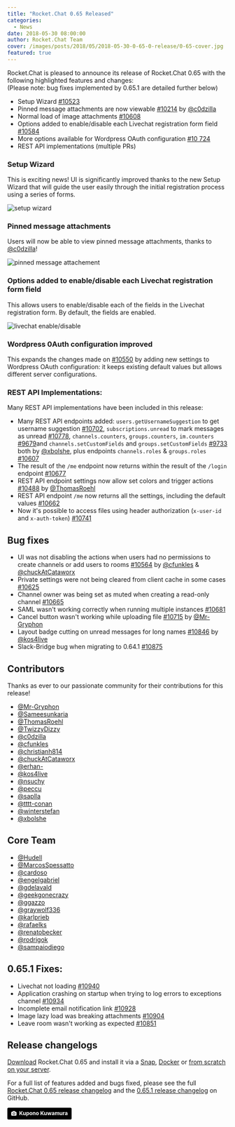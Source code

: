 ```yaml
---
title: "Rocket.Chat 0.65 Released"
categories:
  - News
date: 2018-05-30 08:00:00
author: Rocket.Chat Team
cover: /images/posts/2018/05/2018-05-30-0-65-0-release/0-65-cover.jpg
featured: true
---
```

Rocket.Chat is pleased to announce its release of Rocket.Chat 0.65 with the following highlighted features and changes: <br/>(Please note: bug fixes implemented by 0.65.1 are detailed further below)

- Setup Wizard [#10523](https://github.com/RocketChat/Rocket.Chat/pull/10523)
- Pinned message attachments are now viewable [#10214](https://github.com/RocketChat/Rocket.Chat/pull/10214) by [@c0dzilla](https://github.com/c0dzilla)
- Normal load of image attachments [#10608](https://github.com/RocketChat/Rocket.Chat/pull/10608)
- Options added to enable/disable each Livechat registration form field [#10584](https://github.com/RocketChat/Rocket.Chat/pull/10584)
- More options available for Wordpress OAuth configuration [#10 724](https://github.com/RocketChat/Rocket.Chat/pull/10724)
- REST API implementations (multiple PRs)

### Setup Wizard

This is exciting news! UI is significantly improved thanks to the new Setup Wizard that will guide the user easily through the initial registration process using a series of forms.

![setup wizard](https://user-images.githubusercontent.com/9200155/39035677-4732b768-4451-11e8-9c2d-9656c1426112.gif)

### Pinned message attachments

Users will now be able to view pinned message attachments, thanks to [@c0dzilla](https://github.com/c0dzilla)!

![pinned message attachement](https://user-images.githubusercontent.com/23701803/37869722-fabb15a6-2fe2-11e8-9499-9038446ef57a.png)

### Options added to enable/disable each Livechat registration form field

This allows users to enable/disable each of the fields in the Livechat registration form.
By default, the fields are enabled.

![livechat enable/disable](https://user-images.githubusercontent.com/2067649/39253103-77894488-487d-11e8-8445-4049602ad308.png)

### Wordpress 0Auth configuration improved

This expands the changes made on [#10550](https://github.com/RocketChat/Rocket.Chat/pull/10550) by adding new settings to Wordpress OAuth configuration: it keeps existing default values but allows different server configurations.

### REST API Implementations:

Many REST API implementations have been included in this release:
- Many REST API endpoints added: `users.getUsernameSuggestion` to get username suggestion [#10702](https://github.com/RocketChat/Rocket.Chat/pull/10702), `subscriptions.unread` to mark messages as unread [#10778](https://github.com/RocketChat/Rocket.Chat/pull/10778), `channels.counters`, `groups.counters`, `im.counters` [#9679](https://github.com/RocketChat/Rocket.Chat/pull/9679)and `channels.setCustomFields` and `groups.setCustomFields` [#9733](https://github.com/RocketChat/Rocket.Chat/pull/9733,) both by [@xbolshe](https://github.com/xbolshe), plus endpoints `channels.roles` & `groups.roles` [#10607](https://github.com/RocketChat/Rocket.Chat/pull/10607)
- The result of the `/me` endpoint now returns within the result of the `/login` endpoint [#10677](https://github.com/RocketChat/Rocket.Chat/pull/10677)
- REST API endpoint settings now allow set colors and trigger actions [#10488](https://github.com/RocketChat/Rocket.Chat/pull/10488) by [@ThomasRoehl](https://github.com/ThomasRoehl)
- REST API endpoint `/me` now returns all the settings, including the default values [#10662](https://github.com/RocketChat/Rocket.Chat/pull/10662)
- Now it's possible to access files using header authorization (`x-user-id` and `x-auth-token`) [#10741](https://github.com/RocketChat/Rocket.Chat/pull/10741)

## Bug fixes

- UI was not disabling the actions when users had no permissions to create channels or add users to rooms [#10564](https://github.com/RocketChat/Rocket.Chat/pull/10564) by [@cfunkles](https://github.com/cfunkles) & [@chuckAtCataworx](https://github.com/chuckAtCataworx)
- Private settings were not being cleared from client cache in some cases [#10625](https://github.com/RocketChat/Rocket.Chat/pull/10625)
- Channel owner was being set as muted when creating a read-only channel [#10665](https://github.com/RocketChat/Rocket.Chat/pull/10665)
- SAML wasn't working correctly when running multiple instances [#10681](https://github.com/RocketChat/Rocket.Chat/pull/10681)
- Cancel button wasn't working while uploading file [#10715](https://github.com/RocketChat/Rocket.Chat/pull/10715) by [@Mr-Gryphon](https://github.com/Mr-Gryphon)
- Layout badge cutting on unread messages for long names [#10846](https://github.com/RocketChat/Rocket.Chat/pull/10846) by [@kos4live](https://github.com/kos4live)
- Slack-Bridge bug when migrating to 0.64.1 [#10875](https://github.com/RocketChat/Rocket.Chat/pull/10875)

## Contributors

Thanks as ever to our passionate community for their contributions for this release!

- [@Mr-Gryphon](https://github.com/Mr-Gryphon)
- [@Sameesunkaria](https://github.com/Sameesunkaria)
- [@ThomasRoehl](https://github.com/ThomasRoehl)
- [@TwizzyDizzy](https://github.com/TwizzyDizzy)
- [@c0dzilla](https://github.com/c0dzilla)
- [@cfunkles](https://github.com/cfunkles)
- [@christianh814](https://github.com/christianh814)
- [@chuckAtCataworx](https://github.com/chuckAtCataworx)
- [@erhan-](https://github.com/erhan-)
- [@kos4live](https://github.com/kos4live)
- [@nsuchy](https://github.com/nsuchy)
- [@peccu](https://github.com/peccu)
- [@saplla](https://github.com/saplla)
- [@tttt-conan](https://github.com/tttt-conan)
- [@winterstefan](https://github.com/winterstefan)
- [@xbolshe](https://github.com/xbolshe)

## Core Team
- [@Hudell](https://github.com/Hudell)
- [@MarcosSpessatto](https://github.com/MarcosSpessatto)
- [@cardoso](https://github.com/cardoso)
- [@engelgabriel](https://github.com/engelgabriel)
- [@gdelavald](https://github.com/gdelavald)
- [@geekgonecrazy](https://github.com/geekgonecrazy)
- [@ggazzo](https://github.com/ggazzo)
- [@graywolf336](https://github.com/graywolf336)
- [@karlprieb](https://github.com/karlprieb)
- [@rafaelks](https://github.com/rafaelks)
- [@renatobecker](https://github.com/renatobecker)
- [@rodrigok](https://github.com/rodrigok)
- [@sampaiodiego](https://github.com/sampaiodiego)

## 0.65.1 Fixes:

- Livechat not loading [#10940](https://github.com/RocketChat/Rocket.Chat/pull/10940)
- Application crashing on startup when trying to log errors to exceptions channel [#10934](https://github.com/RocketChat/Rocket.Chat/pull/10934)
- Incomplete email notification link [#10928](https://github.com/RocketChat/Rocket.Chat/pull/10928)
- Image lazy load was breaking attachments [#10904](https://github.com/RocketChat/Rocket.Chat/pull/10904)
- Leave room wasn't working as expected [#10851](https://github.com/RocketChat/Rocket.Chat/pull/10851)

## Release changelogs

[Download](/install) Rocket.Chat 0.65 and install it via a
[Snap](https://rocket.chat/docs/installation/manual-installation/ubuntu/),
[Docker](https://rocket.chat/docs/installation/docker-containers/) or
[from scratch on your server](https://rocket.chat/docs/installation/manual-installation/).

For a full list of features added and bugs fixed, please see the full [Rocket.Chat 0.65 release changelog](https://github.com/RocketChat/Rocket.Chat/releases/tag/0.65.0) and the [0.65.1 release changelog](https://github.com/RocketChat/Rocket.Chat/releases/tag/0.65.1) on GitHub.

<a style="background-color:black;color:white;text-decoration:none;padding:4px 6px;font-family:-apple-system, BlinkMacSystemFont, &quot;San Francisco&quot;, &quot;Helvetica Neue&quot;, Helvetica, Ubuntu, Roboto, Noto, &quot;Segoe UI&quot;, Arial, sans-serif;font-size:12px;font-weight:bold;line-height:1.2;display:inline-block;border-radius:3px;" href="https://unsplash.com/@kuponokuwamura?utm_medium=referral&amp;utm_campaign=photographer-credit&amp;utm_content=creditBadge" target="_blank" rel="noopener noreferrer" title="Download free do whatever you want high-resolution photos from Kupono Kuwamura"><span style="display:inline-block;padding:2px 3px;"><svg xmlns="http://www.w3.org/2000/svg" style="height:12px;width:auto;position:relative;vertical-align:middle;top:-1px;fill:white;" viewBox="0 0 32 32"><title>unsplash-logo</title><path d="M20.8 18.1c0 2.7-2.2 4.8-4.8 4.8s-4.8-2.1-4.8-4.8c0-2.7 2.2-4.8 4.8-4.8 2.7.1 4.8 2.2 4.8 4.8zm11.2-7.4v14.9c0 2.3-1.9 4.3-4.3 4.3h-23.4c-2.4 0-4.3-1.9-4.3-4.3v-15c0-2.3 1.9-4.3 4.3-4.3h3.7l.8-2.3c.4-1.1 1.7-2 2.9-2h8.6c1.2 0 2.5.9 2.9 2l.8 2.4h3.7c2.4 0 4.3 1.9 4.3 4.3zm-8.6 7.5c0-4.1-3.3-7.5-7.5-7.5-4.1 0-7.5 3.4-7.5 7.5s3.3 7.5 7.5 7.5c4.2-.1 7.5-3.4 7.5-7.5z"></path></svg></span><span style="display:inline-block;padding:2px 3px;">Kupono Kuwamura</span></a>
